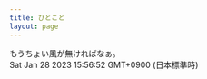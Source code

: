 ```yaml
---
title: ひとこと
layout: page
---
```

<div class="box" dt="1674889012517">
  もうちょい風が無ければなぁ。
  <div class="content is-small">Sat Jan 28 2023 15:56:52 GMT+0900 (日本標準時)</div>
</div>